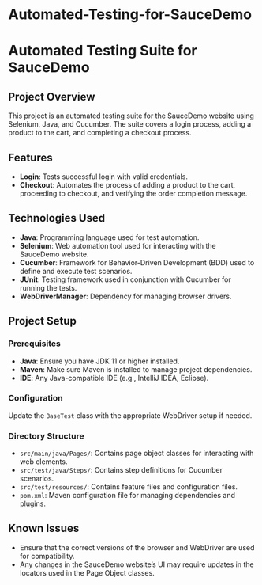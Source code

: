 # Automated-Testing-for-SauceDemo

# Automated Testing Suite for SauceDemo

## Project Overview

This project is an automated testing suite for the SauceDemo website using Selenium, Java, and Cucumber. The suite covers a login process, adding a product to the cart, and completing a checkout process.

## Features

- **Login**: Tests successful login with valid credentials.
- **Checkout**: Automates the process of adding a product to the cart, proceeding to checkout, and verifying the order completion message.

## Technologies Used

- **Java**: Programming language used for test automation.
- **Selenium**: Web automation tool used for interacting with the SauceDemo website.
- **Cucumber**: Framework for Behavior-Driven Development (BDD) used to define and execute test scenarios.
- **JUnit**: Testing framework used in conjunction with Cucumber for running the tests.
- **WebDriverManager**: Dependency for managing browser drivers.

## Project Setup

### Prerequisites

- **Java**: Ensure you have JDK 11 or higher installed.
- **Maven**: Make sure Maven is installed to manage project dependencies.
- **IDE**: Any Java-compatible IDE (e.g., IntelliJ IDEA, Eclipse).

### Configuration

Update the `BaseTest` class with the appropriate WebDriver setup if needed.

### Directory Structure

- `src/main/java/Pages/`: Contains page object classes for interacting with web elements.
- `src/test/java/Steps/`: Contains step definitions for Cucumber scenarios.
- `src/test/resources/`: Contains feature files and configuration files.
- `pom.xml`: Maven configuration file for managing dependencies and plugins.

## Known Issues

- Ensure that the correct versions of the browser and WebDriver are used for compatibility.
- Any changes in the SauceDemo website’s UI may require updates in the locators used in the Page Object classes.

#
